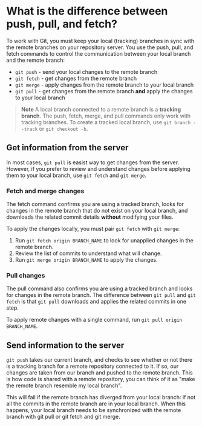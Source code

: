 # What is the difference between push, pull, and fetch?

To work with Git, you must keep your local (tracking) branches in sync
with the remote branches on your repository server. You use the push, pull, and
fetch commands to control the communication between your local branch and the
remote branch: 

- `git push` - send your local changes to the remote branch
- `git fetch` - get changes from the remote branch
- `git merge` - apply changes from the remote branch to your local branch
- `git pull` - get changes from the remote branch **and** apply the changes to
  your local branch

> **Note**
> A local branch connected to a remote branch is a **tracking branch**. The
> push, fetch, merge, and pull commands only work with tracking branches. To
> create a tracked local branch, use `git branch --track` or `git checkout -b`. 

## Get information from the server

In most cases, `git pull` is easist way to get changes from the server. However,
if you prefer to review and understand changes before applying them to your
local branch, use `git fetch` and `git merge`.

### Fetch and merge changes

The fetch command confirms you are using a tracked branch, looks for changes in
the remote branch that do not exist on your local branch, and downloads the
related commit details **without** modifying your files.

To apply the changes locally, you must pair `git fetch` with `git merge`:

1. Run `git fetch origin BRANCH_NAME` to look for unapplied changes in the
   remote branch.
1. Review the list of commits to understand what will change.
1. Run `git merge origin BRANCH_NAME` to apply the changes.

### Pull changes

The pull command also confirms you are using a tracked branch and looks for
changes in the remote branch. The difference between `git pull` and `git fetch`
is that `git pull` downloads and applies the related commits in one step.

To apply remote changes with a single command, run `git pull origin BRANCH_NAME`.

## Send information to the server

`git push` takes our
current branch, and checks to see whether or not there is a tracking branch for
a remote repository connected to it. If so, our changes are taken from our
branch and pushed to the remote branch. This is how code is shared with a remote
repository, you can think of it as "make the remote branch resemble my local
branch".

This will fail if the remote branch has diverged from your local
branch: if not all the commits in the remote branch are in your local branch.
When this happens, your local branch needs to be synchronized with the remote
branch with git pull or git fetch and git merge.
